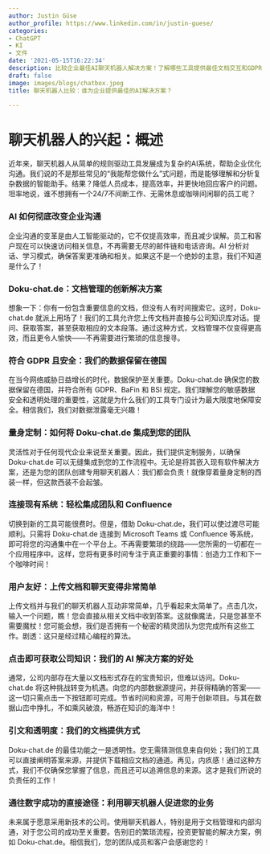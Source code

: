 ```yaml
---
author: Justin Güse
author_profile: https://www.linkedin.com/in/justin-guese/
categories:
- ChatGPT
- KI
- 文件
date: '2021-05-15T16:22:34'
description: 比较企业最佳AI聊天机器人解决方案！了解哪些工具提供最佳文档交互和GDPR合规性。
draft: false
image: images/blogs/chatbox.jpeg
title: 聊天机器人比较：谁为企业提供最佳的AI解决方案？

---
```

# 聊天机器人的兴起：概述

近年来，聊天机器人从简单的规则驱动工具发展成为复杂的AI系统，帮助企业优化沟通。我们说的不是那些常见的“我能帮您做什么”式问题，而是能够理解和分析复杂数据的智能助手。结果？降低人员成本，提高效率，并更快地回应客户的问题。坦率地说，谁不想拥有一个24/7不间断工作、无需休息或咖啡间闲聊的员工呢？

### AI 如何彻底改变企业沟通

企业沟通的变革是由人工智能驱动的，它不仅提高效率，而且减少误解。员工和客户现在可以快速访问相关信息，不再需要无尽的邮件链和电话咨询。AI 分析对话、学习模式，确保答案更准确和相关。如果这不是一个绝妙的主意，我们不知道是什么了！

### Doku-chat.de：文档管理的创新解决方案

想象一下：你有一份包含重要信息的文档，但没有人有时间搜索它。这时，Doku-chat.de 就派上用场了！我们的工具允许您上传文档并直接与公司知识库对话。提问、获取答案，甚至获取相应的文本段落。通过这种方式，文档管理不仅变得更高效，而且更令人愉快——不再需要进行繁琐的信息搜寻。

### 符合 GDPR 且安全：我们的数据保留在德国

在当今网络威胁日益增长的时代，数据保护至关重要。Doku-chat.de 确保您的数据保留在德国，并符合所有 GDPR、BaFin 和 BSI 规定。我们理解您的敏感数据安全和透明处理的重要性，这就是为什么我们的工具专门设计为最大限度地保障安全。相信我们，我们对数据泄露毫无兴趣！

### 量身定制：如何将 Doku-chat.de 集成到您的团队

灵活性对于任何现代企业来说至关重要。因此，我们提供定制服务，以确保 Doku-chat.de 可以无缝集成到您的工作流程中。无论是将其嵌入现有软件解决方案，还是为您的团队创建专用聊天机器人：我们都会负责！就像穿着量身定制的西装一样，但这款西装不会起皱。

### 连接现有系统：轻松集成团队和 Confluence

切换到新的工具可能很费时。但是，借助 Doku-chat.de，我们可以使过渡尽可能顺利。只需将 Doku-chat.de 连接到 Microsoft Teams 或 Confluence 等系统，即可将您的沟通集中在一个平台上。不再需要繁琐的绕路——您所需的一切都在一个应用程序中。这样，您将有更多时间专注于真正重要的事情：创造力工作和下一个咖啡时间！

### 用户友好：上传文档和聊天变得非常简单

上传文档并与我们的聊天机器人互动非常简单，几乎看起来太简单了。点击几次，输入一个问题，瞧！您会直接从相关文档中收到答案。这就像魔法，只是您甚至不需要魔杖！您可能会想，我们是否拥有一个秘密的精灵团队为您完成所有这些工作。剧透：这只是经过精心编程的算法。

### 点击即可获取公司知识：我们的 AI 解决方案的好处

通常，公司内部存在大量以文档形式存在的宝贵知识，但难以访问。Doku-chat.de 将这种挑战转变为机遇。向您的内部数据源提问，并获得精确的答案——这一切只需点击一下按钮即可完成。节省时间和资源，可用于创新项目。与其在数据山峦中挣扎，不如乘风破浪，畅游在知识的海洋中！

### 引文和透明度：我们的文档提供方式

Doku-chat.de 的最佳功能之一是透明性。您无需猜测信息来自何处；我们的工具可以直接阐明答案来源，并提供下载相应文档的通道。再见，内疚感！通过这种方式，我们不仅确保您掌握了信息，而且还可以追溯信息的来源。这才是我们所说的负责任的工作！

### 通往数字成功的直接途径：利用聊天机器人促进您的业务

未来属于愿意采用新技术的公司。使用聊天机器人，特别是用于文档管理和内部沟通，对于您公司的成功至关重要。告别旧的繁琐流程，投资更智能的解决方案，例如 Doku-chat.de。相信我们，您的团队成员和客户会感谢您的！
